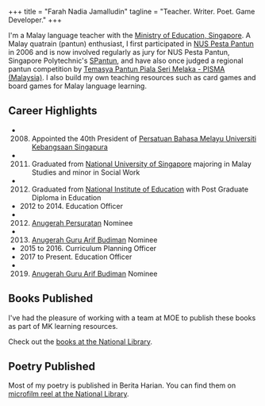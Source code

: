 +++
title = "Farah Nadia Jamalludin"
tagline = "Teacher. Writer. Poet. Game Developer."
+++

I'm a Malay language teacher with the [Ministry of Education, Singapore](https://www.moe.gov.sg). A Malay quatrain (pantun) enthusiast, I first participated in [NUS Pesta Pantun](https://www.instagram.com/pestapantunsg/) in 2006 and is now involved regularly as jury for NUS Pesta Pantun, Singapore Polytechnic's [SPantun](https://www.instagram.com/spantunsg/), and have also once judged a regional pantun competition by [Temasya Pantun Piala Seri Melaka - PISMA (Malaysia)](https://www.instagram.com/temasya_pantun_pisma/). I also build my own teaching resources such as card games and board games for Malay language learning.

## Career Highlights

- 2008. Appointed the 40th President of [Persatuan Bahasa Melayu Universiti Kebangsaan Singapura](https://pbmuks.org)
- 2011. Graduated from [National University of Singapore](https://www.nus.edu.sg) majoring in Malay Studies and minor in Social Work
- 2012. Graduated from [National Institute of Education](https://www.nie.edu.sg) with Post Graduate Diploma in Education
- 2012 to 2014. Education Officer
- 2012. [Anugerah Persuratan](https://www.mbms.sg/en/anugerah-persuratan/anugerah-persuratan) Nominee
- 2013. [Anugerah Guru Arif Budiman](https://www.mbms.sg/en/agab/anugerah-guru-arif-budiman) Nominee
- 2015 to 2016. Curriculum Planning Officer
- 2017 to Present. Education Officer
- 2019. [Anugerah Guru Arif Budiman](https://www.mbms.sg/en/agab/anugerah-guru-arif-budiman) Nominee

## Books Published

I've had the pleasure of working with a team at MOE to publish these books as part of MK learning resources.

Check out the [books at the National Library](https://catalogue.nlb.gov.sg/cgi-bin/spydus.exe/ENQ/WPAC/BIBENQ?optionsDrop=Full+Catalogue&ENTRY=farah+nadia+jamalludin&ENTRY_NAME=BS&ENTRY_TYPE=K&SORTS=SQL_REL_BIB&GQ=farah+nadia+jamalludin&ISGLB=0&NRECS=20&QRY=&QRYTEXT=&FORCESORT=1).

## Poetry Published

Most of my poetry is published in Berita Harian. You can find them on [microfilm reel at the National Library](http://eresources.nlb.gov.sg/newspapers/Digitised/Search?ST=1&AT=filter&K=farah%20nadia%20jamalludin&KA=farah%20nadia%20jamalludin&DF=&DT=&Display=0&AO=false&NPT=&L=&CTA=&NID=beritaharian&CT=ARTICLE&WC=&YR=).
